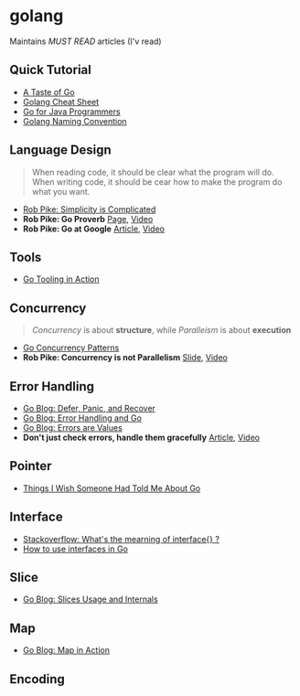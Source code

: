 # golang

Maintains *MUST READ* articles (I'v read)

## Quick Tutorial

- [A Taste of Go](https://talks.golang.org/2014/taste.slide#40)
- [Golang Cheat Sheet](https://github.com/a8m/go-lang-cheat-sheet)
- [Go for Java Programmers](https://talks.golang.org/2015/go-for-java-programmers.slide)
- [Golang Naming Convention](https://talks.golang.org/2014/names.slide)

## Language Design 

> When reading code, it should be clear what the program will do. When writing code, it should be cear how to make the program do what you want.

- [Rob Pike: Simplicity is Complicated](https://www.youtube.com/watch?v=rFejpH_tAHM)
- **Rob Pike: Go Proverb** [Page](https://go-proverbs.github.io/), [Video](https://www.youtube.com/watch?v=PAAkCSZUG1c)
- **Rob Pike: Go at Google** [Article](https://talks.golang.org/2012/splash.article), [Video](https://www.infoq.com/presentations/Go-Google)

## Tools

- [Go Tooling in Action](https://www.youtube.com/watch?v=uBjoTxosSys)


## Concurrency

> *Concurrency* is about **structure**, while *Paralleism* is about **execution**

- [Go Concurrency Patterns](https://www.youtube.com/watch?v=f6kdp27TYZs)
- **Rob Pike: Concurrency is not Parallelism** [Slide](https://talks.golang.org/2012/waza.slide), [Video](https://www.youtube.com/watch?v=B9lP-E4J_lc)

## Error Handling

- [Go Blog: Defer, Panic, and Recover](https://blog.golang.org/defer-panic-and-recover)
- [Go Blog: Error Handling and Go](https://blog.golang.org/error-handling-and-go)
- [Go Blog: Errors are Values](https://blog.golang.org/errors-are-values)
- **Don't just check errors, handle them gracefully** [Article](https://dave.cheney.net/2016/04/27/dont-just-check-errors-handle-them-gracefully), [Video](https://www.youtube.com/watch?v=lsBF58Q-DnY)


## Pointer

- [Things I Wish Someone Had Told Me About Go](http://openmymind.net/Things-I-Wish-Someone-Had-Told-Me-About-Go/)


## Interface

- [Stackoverflow: What's the mearning of interface{} ?](http://stackoverflow.com/questions/23148812/go-whats-the-meaning-of-interface)
- [How to use interfaces in Go](http://jordanorelli.com/post/32665860244/how-to-use-interfaces-in-go)

## Slice

- [Go Blog: Slices Usage and Internals](https://blog.golang.org/go-slices-usage-and-internals)

## Map

- [Go Blog: Map in Action](https://blog.golang.org/go-maps-in-action)

## Encoding



